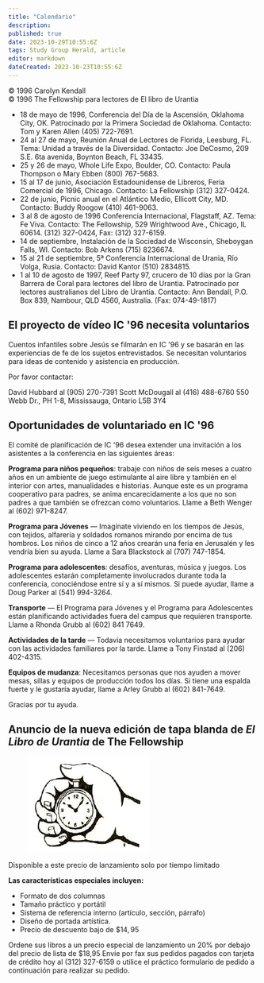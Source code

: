 ```yaml
---
title: "Calendario"
description: 
published: true
date: 2023-10-29T10:55:6Z
tags: Study Group Herald, article
editor: markdown
dateCreated: 2023-10-23T10:55:6Z
---
```


<p class="v-card v-sheet theme--light grey lighten-3 px-2">© 1996 Carolyn Kendall<br>© 1996 The Fellowship para lectores de El libro de Urantia</p>


- 18 de mayo de 1996, Conferencia del Día de la Ascensión, Oklahoma City, OK. Patrocinado por la Primera Sociedad de Oklahoma. Contacto: Tom y Karen Allen (405) 722-7691.
- 24 al 27 de mayo, Reunión Anual de Lectores de Florida, Leesburg, FL. Tema: Unidad a través de la Diversidad. Contacto: Joe DeCosmo, 209 S.E. 6ta avenida, Boynton Beach, FL 33435.
- 25 y 26 de mayo, Whole Life Expo, Boulder, CO. Contacto: Paula Thompson o Mary Ebben (800) 767-5683.
- 15 al 17 de junio, Asociación Estadounidense de Libreros, Feria Comercial de 1996, Chicago. Contacto: La Fellowship (312) 327-0424.
- 22 de junio, Picnic anual en el Atlántico Medio, Ellicott City, MD. Contacto: Buddy Roogow (410) 461-9063.
- 3 al 8 de agosto de 1996 Conferencia Internacional, Flagstaff, AZ. Tema: Fe Viva. Contacto: The Fellowship, 529 Wrightwood Ave., Chicago, IL 60614. (312) 327-0424, Fax: (312) 327-6159.
- 14 de septiembre, Instalación de la Sociedad de Wisconsin, Sheboygan Falls, WI. Contacto: Bob Arkens (715) 8236674.
- 15 al 21 de septiembre, 5ª Conferencia Internacional de Urania, Río Volga, Rusia. Contacto: David Kantor (510) 2834815.
- 1 al 10 de agosto de 1997, Reef Party 97, crucero de 10 días por la Gran Barrera de Coral para lectores del libro de Urantia. Patrocinado por lectores australianos del Libro de Urantia. Contacto: Ann Bendall, P.O. Box 839, Nambour, QLD 4560, Australia. (Fax: 074-49-1817)


## El proyecto de vídeo IC '96 necesita voluntarios

Cuentos infantiles sobre Jesús se filmarán en IC '96 y se basarán en las experiencias de fe de los sujetos entrevistados. Se necesitan voluntarios para ideas de contenido y asistencia en producción.

Por favor contactar:

David Hubbard al (905) 270-7391
Scott McDougall al (416) 488-6760
550 Webb Dr., PH 1-8,
Mississauga, Ontario L5B 3Y4

## Oportunidades de voluntariado en IC '96

El comité de planificación de IC '96 desea extender una invitación a los asistentes a la conferencia en las siguientes áreas:

**Programa para niños pequeños**: trabaje con niños de seis meses a cuatro años en un ambiente de juego estimulante al aire libre y también en el interior con artes, manualidades e historias. Aunque este es un programa cooperativo para padres, se anima encarecidamente a los que no son padres a que también se ofrezcan como voluntarios. Llame a Beth Wenger al (602) 971-8247.

**Programa para Jóvenes** — Imagínate viviendo en los tiempos de Jesús, con tejidos, alfarería y soldados romanos mirando por encima de tus hombros. Los niños de cinco a 12 años crearán una feria en Jerusalén y les vendría bien su ayuda. Llame a Sara Blackstock al (707) 747-1854.

**Programa para adolescentes**: desafíos, aventuras, música y juegos. Los adolescentes estarán completamente involucrados durante toda la conferencia, conociéndose entre sí y a sí mismos. Si puede ayudar, llame a Doug Parker al (541) 994-3264.

**Transporte** — El Programa para Jóvenes y el Programa para Adolescentes están planificando actividades fuera del campus que requieren transporte. Llame a Rhonda Grubb al (602) 841 7649.

**Actividades de la tarde** — Todavía necesitamos voluntarios para ayudar con las actividades familiares por la tarde. Llame a Tony Finstad al (206) 402-4315.

**Equipos de mudanza**: Necesitamos personas que nos ayuden a mover mesas, sillas y equipos de producción todos los días. Si tiene una espalda fuerte y le gustaría ayudar, llame a Arley Grubb al (602) 841-7649.

Gracias por tu ayuda.

## Anuncio de la nueva edición de tapa blanda de _El Libro de Urantia_ de The Fellowship

<figure id="Figure_1" class="image urantiapedia">
<img src="/image/article/Study_Group_Herald/clock.jpg">
</figure>

Disponible a este precio de lanzamiento solo por tiempo limitado

**Las características especiales incluyen:**

- Formato de dos columnas
- Tamaño práctico y portátil
- Sistema de referencia interno (artículo, sección, párrafo)
- Diseño de portada artística.
- Precio de descuento bajo de $\$ 14,95$

Ordene sus libros a un precio especial de lanzamiento un 20\% por debajo del precio de lista de \$18,95
Envíe por fax sus pedidos pagados con tarjeta de crédito hoy al (312) 327-6159 o utilice el práctico formulario de pedido a continuación para realizar su pedido.




